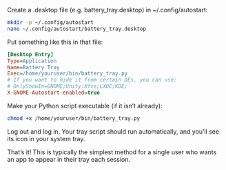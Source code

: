 Create a .desktop file (e.g. battery_tray.desktop) in ~/.config/autostart:  
```bash
mkdir -p ~/.config/autostart
nano ~/.config/autostart/battery_tray.desktop
```

Put something like this in that file:  
```ini
[Desktop Entry]
Type=Application
Name=Battery Tray
Exec=/home/youruser/bin/battery_tray.py
# If you want to hide it from certain DEs, you can use:
# OnlyShowIn=GNOME;Unity;Xfce;LXDE;KDE;
X-GNOME-Autostart-enabled=true
```

Make your Python script executable (if it isn’t already):  
```bash
chmod +x /home/youruser/bin/battery_tray.py
```

Log out and log in. Your tray script should run automatically, and you’ll see its icon in your system tray.

That’s it! This is typically the simplest method for a single user who wants an app to appear in their tray each session.
